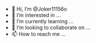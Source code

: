 - 👋 Hi, I’m @Joker11156o
- 👀 I’m interested in ...
- 🌱 I’m currently learning ...
- 💞️ I’m looking to collaborate on ...
- 📫 How to reach me ...

<!---
Joker11156o/Joker11156o is a ✨ special ✨ repository because its `README.md` (this file) appears on your GitHub profile.
You can click the Preview link to take a look at your changes.
--->
